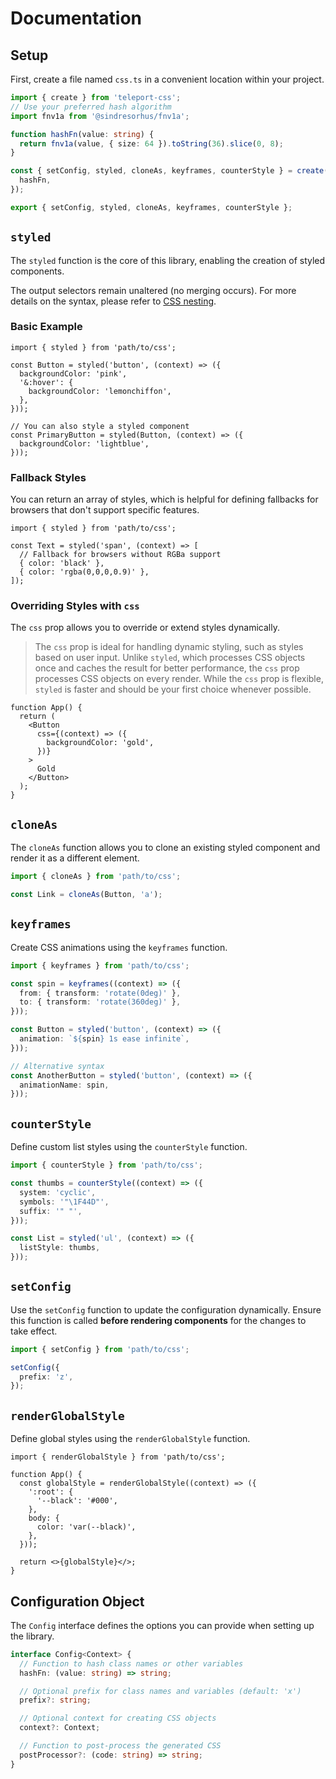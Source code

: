 # Documentation

## Setup

First, create a file named `css.ts` in a convenient location within your project.

```ts
import { create } from 'teleport-css';
// Use your preferred hash algorithm
import fnv1a from '@sindresorhus/fnv1a';

function hashFn(value: string) {
  return fnv1a(value, { size: 64 }).toString(36).slice(0, 8);
}

const { setConfig, styled, cloneAs, keyframes, counterStyle } = create({
  hashFn,
});

export { setConfig, styled, cloneAs, keyframes, counterStyle };
```

## `styled`

The `styled` function is the core of this library, enabling the creation of styled components.

The output selectors remain unaltered (no merging occurs). For more details on the syntax, please refer to [CSS nesting](https://developer.mozilla.org/en-US/docs/Web/CSS/CSS_nesting).

### Basic Example

```tsx
import { styled } from 'path/to/css';

const Button = styled('button', (context) => ({
  backgroundColor: 'pink',
  '&:hover': {
    backgroundColor: 'lemonchiffon',
  },
}));

// You can also style a styled component
const PrimaryButton = styled(Button, (context) => ({
  backgroundColor: 'lightblue',
}));
```

### Fallback Styles

You can return an array of styles, which is helpful for defining fallbacks for browsers that don't support specific features.

```tsx
import { styled } from 'path/to/css';

const Text = styled('span', (context) => [
  // Fallback for browsers without RGBa support
  { color: 'black' },
  { color: 'rgba(0,0,0,0.9)' },
]);
```

### Overriding Styles with `css`

The `css` prop allows you to override or extend styles dynamically.

> The `css` prop is ideal for handling dynamic styling, such as styles based on user input. Unlike `styled`, which processes CSS objects once and caches the result for better performance, the `css` prop processes CSS objects on every render. While the `css` prop is flexible, `styled` is faster and should be your first choice whenever possible.

```tsx
function App() {
  return (
    <Button
      css={(context) => ({
        backgroundColor: 'gold',
      })}
    >
      Gold
    </Button>
  );
}
```

## `cloneAs`

The `cloneAs` function allows you to clone an existing styled component and render it as a different element.

```ts
import { cloneAs } from 'path/to/css';

const Link = cloneAs(Button, 'a');
```

## `keyframes`

Create CSS animations using the `keyframes` function.

```ts
import { keyframes } from 'path/to/css';

const spin = keyframes((context) => ({
  from: { transform: 'rotate(0deg)' },
  to: { transform: 'rotate(360deg)' },
}));

const Button = styled('button', (context) => ({
  animation: `${spin} 1s ease infinite`,
}));

// Alternative syntax
const AnotherButton = styled('button', (context) => ({
  animationName: spin,
}));
```

## `counterStyle`

Define custom list styles using the `counterStyle` function.

```ts
import { counterStyle } from 'path/to/css';

const thumbs = counterStyle((context) => ({
  system: 'cyclic',
  symbols: '"\1F44D"',
  suffix: '" "',
}));

const List = styled('ul', (context) => ({
  listStyle: thumbs,
}));
```

## `setConfig`

Use the `setConfig` function to update the configuration dynamically. Ensure this function is called **before rendering components** for the changes to take effect.

```ts
import { setConfig } from 'path/to/css';

setConfig({
  prefix: 'z',
});
```

## `renderGlobalStyle`

Define global styles using the `renderGlobalStyle` function.

```tsx
import { renderGlobalStyle } from 'path/to/css';

function App() {
  const globalStyle = renderGlobalStyle((context) => ({
    ':root': {
      '--black': '#000',
    },
    body: {
      color: 'var(--black)',
    },
  }));

  return <>{globalStyle}</>;
}
```

## Configuration Object

The `Config` interface defines the options you can provide when setting up the library.

```ts
interface Config<Context> {
  // Function to hash class names or other variables
  hashFn: (value: string) => string;

  // Optional prefix for class names and variables (default: 'x')
  prefix?: string;

  // Optional context for creating CSS objects
  context?: Context;

  // Function to post-process the generated CSS
  postProcessor?: (code: string) => string;
}
```
